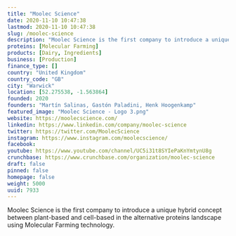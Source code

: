 ```yaml
---
title: "Moolec Science"
date: 2020-11-10 10:47:38
lastmod: 2020-11-10 10:47:38
slug: /moolec-science
description: "Moolec Science is the first company to introduce a unique hybrid concept between plant-based and cell-based in the alternative proteins landscape using Molecular Farming technology."
proteins: [Molecular Farming]
products: [Dairy, Ingredients]
business: [Production]
finance_type: []
country: "United Kingdom"
country_code: "GB"
city: "Warwick"
location: [52.275538, -1.563864]
founded: 2020
founders: "Martín Salinas, Gastón Paladini, Henk Hoogenkamp"
featured_image: "Moolec Science - Logo 3.png"
website: https://moolecscience.com/
linkedin: https://www.linkedin.com/company/moolec-science
twitter: https://twitter.com/MoolecScience
instagram: https://www.instagram.com/moolecscience/
facebook: 
youtube: https://www.youtube.com/channel/UC5i31t8SYIePaKnYmtynU8g
crunchbase: https://www.crunchbase.com/organization/moolec-science
draft: false
pinned: false
homepage: false
weight: 5000
uuid: 7933
---
```

Moolec Science is the first company to introduce a unique hybrid concept between plant-based and cell-based in the alternative proteins landscape using Molecular Farming technology.
